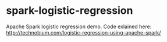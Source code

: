# spark-logistic-regression
Apache Spark logistic regression demo. Code exlained here:
http://technobium.com/logistic-regression-using-apache-spark/
